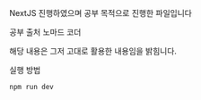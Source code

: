 NextJS 진행하였으며
공부 목적으로 진행한 파일입니다

공부 출처 노마드 코더 

해당 내용은 그저 고대로 활용한 내용임을 밝힘니다.

실행 방법
``` 
npm run dev
```
